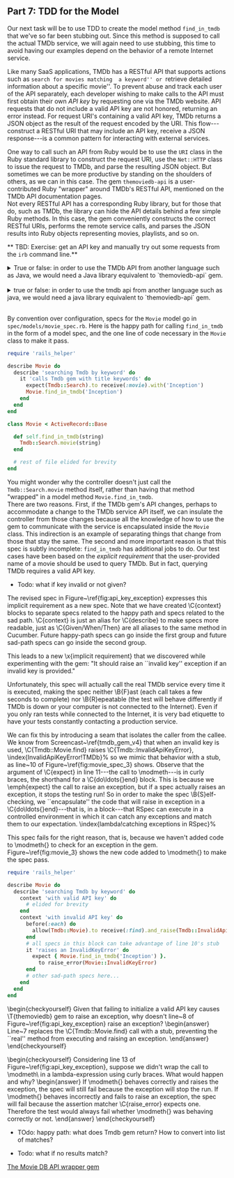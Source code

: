 ## Part 7: TDD for the Model


Our next task will be to use TDD to create the model method
`find_in_tmdb` that we've so far been stubbing out.  Since this method is
supposed to call the actual TMDb service, we will again need to use
stubbing, this time to avoid having our examples depend on the behavior of
a remote Internet service.

Like many SaaS applications, TMDb has a RESTful API that supports
actions such as  ``search for movies matching 
a keyword'' or ``retrieve detailed information about a specific
movie''.
To prevent abuse and track each user of the API separately, each developer
wishing to make calls to the API must first obtain their own _API key_
by requesting one via the TMDb 
website.  API requests that do not include a valid API key
are not honored, returning an error instead.
For request URI's containing a valid API key,
TMDb returns a JSON object as the result of the request encoded by the URI.  This
flow---construct a RESTful URI that may include an API key, receive a
JSON response---is a common pattern for interacting with
external services.

One way to call such an API  from Ruby would be to
use the `URI` class in the Ruby standard library to construct the
request URI, use the  `Net::HTTP` class
to issue the request to TMDb,
and parse the resulting JSON object.
But sometimes we can be more productive by standing on the shoulders of
others, as we can in this case.
The gem `themoviedb-api`
is a user-contributed Ruby "wrapper" around TMDb's RESTful
API, mentioned on the TMDb API documentation pages.  
Not every RESTful
API has a corresponding Ruby library, but for those that do, such as
TMDb, the library can hide the API details behind a few simple Ruby
methods.
In this case, the gem conveniently constructs the correct
RESTful URIs, performs the remote service calls, and parses the JSON
results into Ruby objects representing movies, playlists, and so on.

** TBD: Exercise:  get an API key and manually try out some requests
from the `irb` command line.**

<details>
  <summary>
    True or false: in order to use
  the TMDb API from another language such as Java, we would need a Java
  library equivalent to `themoviedb-api` gem.
  </summary>
  <p><blockquote>
   False:  the API consists of a set of HTTP requests and JSON responses,
   so as long as we can transmit and receive bytes over TCP/IP and have
   the ability to parse strings (the JSON responses), we can use the APIs
   without a special library.
  </blockquote></p>
</details>
<br />

<details>
  <summary>
    true or false: in order to use
  the tmdb api from another language such as java, we would need a java
  library equivalent to `themoviedb-api` gem.
  </summary>
  <p><blockquote>
   false:  the api consists of a set of http requests and json responses,
   so as long as we can transmit and receive bytes over tcp/ip and have
   the ability to parse strings (the json responses), we can use the apis
   without a special library.
  </blockquote></p>
</details>
<br />




By convention over configuration, specs for the `Movie`
model go in `spec/models/movie_spec.rb`.
Here is the happy path for calling `find_in_tmdb` in the form of a
model spec, and the one line of code necessary in the `Movie` class to
make it pass.

```ruby
require 'rails_helper'

describe Movie do
  describe 'searching Tmdb by keyword' do
    it 'calls Tmdb gem with title keywords' do
      expect(Tmdb::Search).to receive(:movie).with('Inception')
      Movie.find_in_tmdb('Inception')
    end
  end
end
```

```ruby
class Movie < ActiveRecord::Base

  def self.find_in_tmdb(string)
    Tmdb::Search.movie(string)
  end

  # rest of file elided for brevity
end
```

You might wonder why the controller doesn't just call the
`Tmdb::Search.movie` method itself, rather than having that method
"wrapped" in a model method `Movie.find_in_tmdb`.  
There are two reasons.  First, if the TMDb gem's API changes, perhaps
to accommodate a change to the TMDb service API itself, we can
insulate the controller from those changes because all the knowledge
of how to use the gem to communicate with the service is encapsulated
inside the `Movie` class.
This indirection is an example of
separating things that change from those that stay the same.
The second and more important reason is
that this spec is subtly incomplete: `find_in_tmdb` has additional jobs to
do.  Our test cases have been based on the _explicit requirement_
that the user-provided name of a movie should be used to query TMDb.
But in fact, querying TMDb requires a valid API key.


* Todo: what if key invalid or not given?

The revised spec in Figure~\ref{fig:api_key_exception} expresses this
implicit requirement as a new spec.
Note that we have created \C{context} blocks to separate specs related to
the happy path and specs related to the sad path.  \C{context} is just
an alias for \C{describe} to make specs more readable, just as
\C{Given/When/Then} are all aliases to the same method in Cucumber.
Future happy-path specs can go inside the first group and future
sad-path specs can go inside the second group.


This leads to a new \x{implicit requirement} that we discovered while
experimenting with the gem: "It should raise an ``invalid key''
exception if an invalid key is provided." 


Unfortunately, this spec will actually call the real TMDb
service every time it is executed, making the spec neither \B{F}ast
(each call takes a few seconds to complete) nor \B{R}epeatable (the test
will behave differently if TMDb is down or your computer is not
connected to the Internet).
Even if you only ran tests while connected to the Internet, it is very
bad etiquette to have your tests constantly contacting a production
service.

We can fix this by introducing a seam that isolates the caller from the
callee.
We know from Screencast~\ref{tmdb_gem_v4} that when an invalid key is
used, \C{Tmdb::Movie.find} raises \C{Tmdb::InvalidApiKeyError},
  \index{InvalidApiKeyError!TMDb}%
so we mimic that behavior with a stub,
as line~10 of Figure~\ref{fig:movie_spec_3} shows.
Observe that the argument of \C{expect} in line 11---the call to
\modmeth---is in curly braces, the shorthand for a \C{do\ldots{}end}
block.  This is because
we \emph{expect} the call to raise an exception, but if a spec
actually raises an exception, it stops the testing run!
So in order to make the spec \B{S}elf-checking, we ``encapsulate''
the code that will raise in exception in a \C{do\ldots{}end}---that is,
in a block---that RSpec can execute in a controlled environment in
which it can catch any 
exceptions and match them to our expectation.
  \index{lambda!catching exceptions in RSpec}%

This spec fails for the right reason, that is, because we
haven't added code to \modmeth{} to check for an exception in the gem.
Figure~\ref{fig:movie_3} shows the new code added to \modmeth{} to
make the spec pass.



```ruby
require 'rails_helper'

describe Movie do
  describe 'searching Tmdb by keyword' do
    context 'with valid API key' do
      # elided for brevity
    end
    context 'with invalid API key' do
      before(:each) do
        allow(Tmdb::Movie).to receive(:find).and_raise(Tmdb::InvalidApiKeyError)
      end
      # all specs in this block can take advantage of line 10's stub
      it 'raises an InvalidKeyError' do
        expect { Movie.find_in_tmdb('Inception') }.
          to raise_error(Movie::InvalidKeyError)
      end
      # other sad-path specs here...
    end
  end
end
```


\begin{checkyourself}
  Given that failing to initialize a valid API key causes \T{themoviedb}
  gem to raise an exception, why
  doesn't line~8 of Figure~\ref{fig:api_key_exception} raise an
  exception? 
  \begin{answer}
     Line~7 replaces the \C{Tmdb::Movie.find} call with a stub,
     preventing the ``real'' method from executing and raising an exception.
  \end{answer}  
\end{checkyourself}


\begin{checkyourself}
  Considering line 13 of Figure~\ref{fig:api_key_exception}, suppose
  we didn't wrap the call to \modmeth\ in a lambda-expression using
  curly braces.
  What would happen and why?
  \begin{answer}
    If \modmeth{} behaves correctly and raises the exception, the spec will
    still fail because the exception will stop the run.  If \modmeth{}
    behaves incorrectly and fails to raise an exception, the spec will fail because
    the assertion matcher \C{raise\_error} expects one.  Therefore the
    test would always fail whether \modmeth{} was behaving correctly or not.
  \end{answer}
\end{checkyourself}

* TOdo: happy path: what does Tmdb gem return?  How to convert into
list of matches?

* Todo: what if no results match?




[The Movie DB API wrapper
gem](https://github.com/18Months/themoviedb-api)

